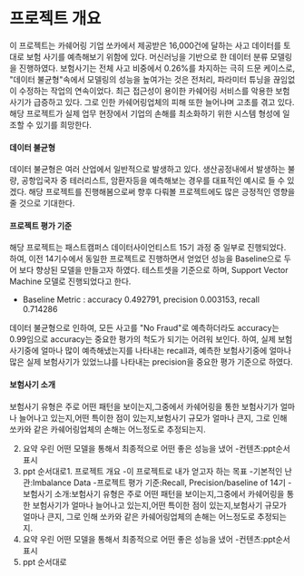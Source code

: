 프로젝트 개요
=================================================
이 프로젝트는 카쉐어링 기업 쏘카에서 제공받은 16,000건에 달하는 사고 데이터를 토대로 보험 사기를 예측해보기 위함에 있다.
머신러닝을 기반으로 한 데이터 분류 모델링을 진행하였다. 
보험사기는 전체 사고 비중에서 0.26%를 차지하는 극히 드문 케이스로, "데이터 불균형"속에서 모델링의 성능을 높여가는 것은 전처리, 파라미터 튜닝을 끊임없이 수정하는 작업의 연속이었다.
최근 접근성이 용이한 카쉐어링 서비스를 악용한 보험사기가 급증하고 있다. 그로 인한 카쉐어링업체의 피해 또한 늘어나며 고초를 겪고 있다. 해당 프로젝트가 실제 업무 현장에서 기업의 손해를 최소화하기 위한 시스템 형성에 일조할 수 있기를 희망한다.

#### 데이터 불균형
데이터 불균형은 여러 산업에서 일반적으로 발생하고 있다. 생산공정내에서 발생하는 불량, 공항입국자 중 테러리스트, 암환자등을 예측해보는 경우를 대표적인 예시로 들 수 있겠다.
해당 프로젝트를 진행해봄으로써 향후 다뤄볼 프로젝트에도 많은 긍정적인 영향을 줄 것으로 기대한다. 

#### 프로젝트 평가 기준
해당 프로젝트는 패스트캠퍼스 데이터사이언티스트 15기 과정 중 일부로 진행되었다. 하여, 이전 14기수에서 동일한 프로젝트로 진행하면서 얻었던 성능을 Baseline으로 두어 보다 향상된 모델을 만들고자 하였다. 
테스트셋을 기준으로 하며, Support Vector Machine 모델로 진행되었다고 한다.
* Baseline Metric : accuracy 0.492791, precision 0.003153, recall 0.714286

데이터 불균형으로 인하여, 모든 사고를 "No Fraud"로 예측하더라도 accuracy는 0.99임으로 accuracy는 중요한 평가의 척도가 되기는 어려워 보인다. 하여, 실제 보험사기중에 얼마나 많이 예측해냈는지를 나타내는 recall과, 예측한 보험사기중에 얼마나 많은 실제 보험사기가 있었느냐를 나타내는 precision을 중요한 평가 기준으로 하였다.

#### 보험사기 소개
보험사기 유형은 주로 어떤 패턴을 보이는지,그중에서 카쉐어링을 통한 보험사기가 얼마나 늘어나고 있는지,어떤 특이한 점이 있는지,보험사기 규모가 얼마나 큰지, 그로 인해 쏘카와 같은 카쉐어링업체의 손해는 어느정도로 추정되는지.

2. 요약
우린 어떤 모델을 통해서 최종적으로 어떤 좋은 성능을 냈어
-컨텐츠:ppt순서 표시
3. ppt 순서대로1. 프로젝트 개요
-이 프로젝트로 내가 얻고자 하는 목표
-기본적인 난관:Imbalance Data
-프로젝트 평가 기준:Recall, Precision/baseline of 14기
-보험사기 소개:보험사기 유형은 주로 어떤 패턴을 보이는지,그중에서 카쉐어링을 통한 보험사기가 얼마나 늘어나고 있는지,어떤 특이한 점이 있는지,보험사기 규모가 얼마나 큰지, 그로 인해 쏘카와 같은 카쉐어링업체의 손해는 어느정도로 추정되는지.
2. 요약
우린 어떤 모델을 통해서 최종적으로 어떤 좋은 성능을 냈어
-컨텐츠:ppt순서 표시
3. ppt 순서대로
